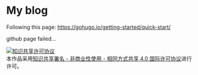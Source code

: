 # My blog
Following this page:
https://gohugo.io/getting-started/quick-start/

github page failed...

<a rel="license" href="http://creativecommons.org/licenses/by-nc-sa/4.0/">
  <img alt="知识共享许可协议" style="border-width:0" src="https://i.creativecommons.org/l/by-nc-sa/4.0/88x31.png" />
</a> <br />
本作品采用<a rel="license" href="http://creativecommons.org/licenses/by-nc-sa/4.0/">知识共享署名 - 非商业性使用 - 相同方式共享 4.0 国际许可协议</a>进行许可。
